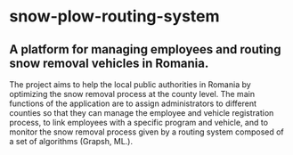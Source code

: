 # snow-plow-routing-system
## A platform for managing employees and routing snow removal vehicles in Romania. 
The project aims to help the local public authorities in Romania by optimizing the snow removal process at the county level. The main functions of the application are to assign administrators to different counties so that they can manage the employee and vehicle registration process, to link employees with a specific program and vehicle, and to monitor the snow removal process given by a routing system composed of a set of algorithms (Grapsh, ML.).
